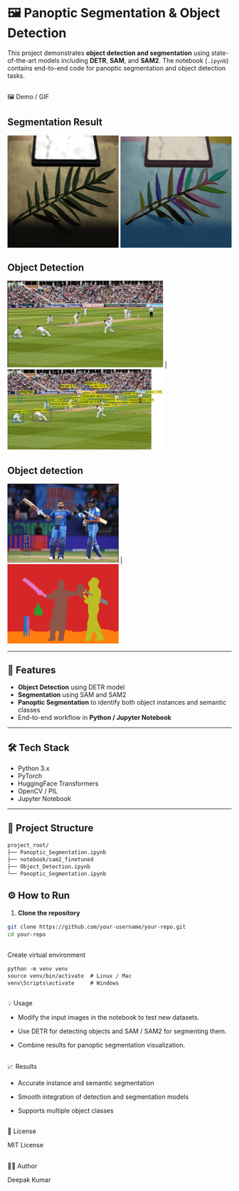# 🖼️ Panoptic Segmentation & Object Detection

This project demonstrates **object detection and segmentation** using state-of-the-art models including **DETR**, **SAM**, and **SAM2**. The notebook (`.ipynb`) contains end-to-end code for panoptic segmentation and object detection tasks.
##
🖼️ Demo / GIF
## Segmentation Result
 <img src="seg1.png" width="250"/>     <img src="seg.png" width="250"/>
## Object Detection 
<img src="obj1.png" width="350"/> | <img src="obj.png" width="350"/>
## Object detection 

 <img src="det.png" width="250"/> | <img src="det1.png" width="250"/> 



---

## 🔹 Features
- **Object Detection** using DETR model  
- **Segmentation** using SAM and SAM2  
- **Panoptic Segmentation** to identify both object instances and semantic classes  
- End-to-end workflow in **Python / Jupyter Notebook**  

---

## 🛠️ Tech Stack
- Python 3.x  
- PyTorch  
- HuggingFace Transformers  
- OpenCV / PIL  
- Jupyter Notebook  

---

## 📂 Project Structure
```
project_root/
├── Panoptic_Segmentation.ipynb
├── notebook/sam2_finetuned
├── Object_Detection.ipynb
└── Panoptic_Segmentation.ipynb
```

## ⚙️ How to Run
1. **Clone the repository**
```bash
git clone https://github.com/your-username/your-repo.git
cd your-repo
```
##
Create virtual environment

    python -m venv venv
    source venv/bin/activate  # Linux / Mac
    venv\Scripts\activate     # Windows

##
💡 Usage

- Modify the input images in the notebook to test new datasets.

- Use DETR for detecting objects and SAM / SAM2 for segmenting them.

- Combine results for panoptic segmentation visualization.
##
📈 Results

- Accurate instance and semantic segmentation

- Smooth integration of detection and segmentation models

- Supports multiple object classes
##
📜 License

MIT License
##
👨‍💻 Author

Deepak Kumar
